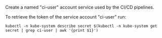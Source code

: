 Create a named "ci-user" account service used by the CI/CD pipelines.

To retrieve the token of the service account "ci-user" run:
```shell
kubectl -n kube-system describe secret $(kubectl -n kube-system get secret | grep ci-user | awk '{print $1}')
```


